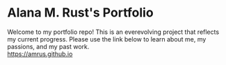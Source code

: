 # Alana M. Rust's Portfolio
Welcome to my portfolio repo! This is an everevolving project that reflects my current progress. Please use the link below to learn about me, my passions, and my past work. 
<br/>
<https://amrus.github.io>
